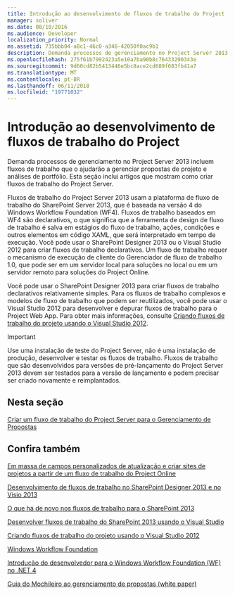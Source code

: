 ```yaml
---
title: Introdução ao desenvolvimento de fluxos de trabalho do Project
manager: soliver
ms.date: 08/10/2016
ms.audience: Developer
localization_priority: Normal
ms.assetid: 735bbb04-a8c1-46c0-a346-42050f0ac9b1
description: Demanda processos de gerenciamento no Project Server 2013 incluem fluxos de trabalho que o ajudarão a gerenciar propostas de projeto e análises de portfólio. Esta seção inclui artigos que mostram como criar fluxos de trabalho do Project Server.
ms.openlocfilehash: 275f61b7992423a5e10a7ba90b8c76433290343e
ms.sourcegitcommit: 9d60cd82b5413446e5bc8ace2cd689f683fb41a7
ms.translationtype: MT
ms.contentlocale: pt-BR
ms.lasthandoff: 06/11/2018
ms.locfileid: "19771032"
---
```

# <a name="getting-started-developing-project-server-workflows"></a>Introdução ao desenvolvimento de fluxos de trabalho do Project

Demanda processos de gerenciamento no Project Server 2013 incluem fluxos de trabalho que o ajudarão a gerenciar propostas de projeto e análises de portfólio. Esta seção inclui artigos que mostram como criar fluxos de trabalho do Project Server.
  
Fluxos de trabalho do Project Server 2013 usam a plataforma de fluxo de trabalho do SharePoint Server 2013, que é baseada na versão 4 do Windows Workflow Foundation (WF4). Fluxos de trabalho baseados em WF4 são declarativos, o que significa que a ferramenta de design de fluxo de trabalho é salva em estágios do fluxo de trabalho, ações, condições e outros elementos em código XAML, que será interpretado em tempo de execução. Você pode usar o SharePoint Designer 2013 ou o Visual Studio 2012 para criar fluxos de trabalho declarativos. Um fluxo de trabalho requer o mecanismo de execução de cliente do Gerenciador de fluxo de trabalho 1.0, que pode ser em um servidor local para soluções no local ou em um servidor remoto para soluções do Project Online.
  
Você pode usar o SharePoint Designer 2013 para criar fluxos de trabalho declarativos relativamente simples. Para os fluxos de trabalho complexos e modelos de fluxo de trabalho que podem ser reutilizados, você pode usar o Visual Studio 2012 para desenvolver e depurar fluxos de trabalho para o Project Web App. Para obter mais informações, consulte [Criando fluxos de trabalho do projeto usando o Visual Studio 2012](http://blogs.msdn.com/b/project_programmability/archive/2012/11/07/creating-project-workflows-using-visual-studio-2012.aspx).
  
> [!IMPORTANT]
> Use uma instalação de teste do Project Server, não é uma instalação de produção, desenvolver e testar os fluxos de trabalho. Fluxos de trabalho que são desenvolvidos para versões de pré-lançamento do Project Server 2013 devem ser testados para a versão de lançamento e podem precisar ser criado novamente e reimplantados. 
  
## <a name="in-this-section"></a>Nesta seção

[Criar um fluxo de trabalho do Project Server para o Gerenciamento de Propostas](create-a-project-server-workflow-for-demand-management.md)
  
## <a name="see-also"></a>Confira também



[Em massa de campos personalizados de atualização e criar sites de projetos a partir de um fluxo de trabalho do Project Online](bulk-update-custom-fields-and-create-project-sites-from-workflow-in-project.md)


[Desenvolvimento de fluxos de trabalho no SharePoint Designer 2013 e no Visio 2013](http://msdn.microsoft.com/en-us/library/jj163272%28office.15%29.aspx)
  
[O que há de novo nos fluxos de trabalho para o SharePoint 2013](http://msdn.microsoft.com/en-us/library/jj163177.aspx)
  
[Desenvolver fluxos de trabalho do SharePoint 2013 usando o Visual Studio](http://msdn.microsoft.com/en-us/library/jj163199.aspx)
  
[Criando fluxos de trabalho do projeto usando o Visual Studio 2012](http://blogs.msdn.com/b/project_programmability/archive/2012/11/07/creating-project-workflows-using-visual-studio-2012.aspx)
  
[Windows Workflow Foundation](http://msdn.microsoft.com/en-us/library/dd489441.aspx)
  
[Introdução do desenvolvedor para o Windows Workflow Foundation (WF) no .NET 4](http://msdn.microsoft.com/en-us/library/ee342461.aspx)
  
[Guia do Mochileiro ao gerenciamento de propostas (white paper)](http://msdn.microsoft.com/en-us/library/ff973112.aspx)

